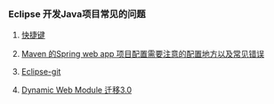 ### Eclipse 开发Java项目常见的问题

1. [快捷键](hotkey.md)

2. [Maven 的Spring web app 项目配置需要注意的配置地方以及常见错误](eclipseSpringError.md)

3. [Eclipse-git](eclipseGit.md)

4. [Dynamic Web Module 迁移3.0](dynamicModule3.md)
